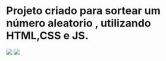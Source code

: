 <h1>Projeto criado para sortear um número aleatorio , utilizando HTML,CSS e JS.</h1>
<img src="/.desktop.png">
<img src="/.mobile.png">

